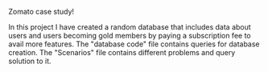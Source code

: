 Zomato case study!

In this project I have created a random database that includes data about users and users becoming gold members by paying a subscription fee to avail more features.
The "database code" file contains queries for database creation.
The "Scenarios" file contains different problems and query solution to it.
